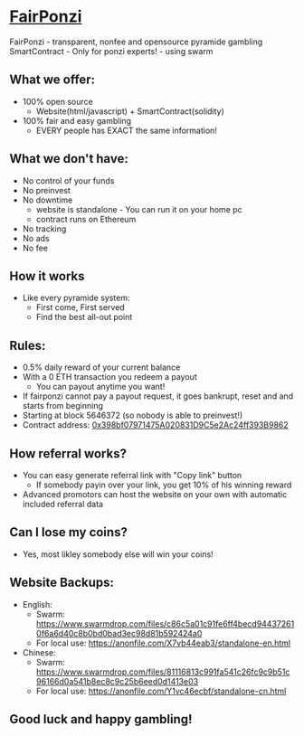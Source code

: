 # [FairPonzi](http://fairponzi.github.io)
FairPonzi - transparent, nonfee and opensource pyramide gambling SmartContract - Only for ponzi experts! - using swarm

## What we offer:
* 100% open source 
  * Website(html/javascript) + SmartContract(solidity)
* 100% fair and easy gambling 
  * EVERY people has EXACT the same information!

## What we don't have:
* No control of your funds
* No preinvest
* No downtime 
  * website is standalone - You can run it on your home pc
  * contract runs on Ethereum
* No tracking
* No ads
* No fee

## How it works
* Like every pyramide system:
  * First come, First served
  * Find the best all-out point
		
## Rules:
* 0.5% daily reward of your current balance
* With a 0 ETH transaction you redeem a payout
   * You can payout anytime you want!
* If fairponzi cannot pay a payout request, it goes bankrupt, reset and and starts from beginning
* Starting at block 5646372 (so nobody is able to preinvest!)
* Contract address: [0x398bf07971475A020831D9C5e2Ac24ff393B9862](https://etherscan.io/address/0x398bf07971475a020831d9c5e2ac24ff393b9862)
		
## How referral works?
* You can easy generate referral link with "Copy link" button
	* If somebody payin over your link, you get 10% of his winning reward
* Advanced promotors can host the website on your own with automatic included referral data

## Can I lose my coins?
* Yes, most likley somebody else will win your coins!

## Website Backups:
* English:
	* Swarm: https://www.swarmdrop.com/files/c86c5a01c91fe6ff4becd944372610f6a6d40c8b0bd0bad3ec98d81b592424a0 
	* For local use: https://anonfile.com/X7vb44eab3/standalone-en.html
* Chinese:
	* Swarm: https://www.swarmdrop.com/files/81116813c991fa541c26fc9c9b51c96166d0a541b8ec8c9c25b6eed0d1413e03 
	* For local use: https://anonfile.com/Y1vc46ecbf/standalone-cn.html

## Good luck and happy gambling!
